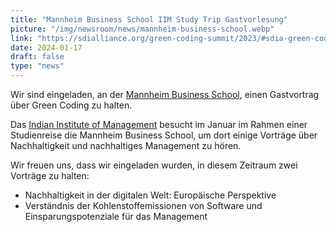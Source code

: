 ```yaml
---
title: "Mannheim Business School IIM Study Trip Gastvorlesung"
picture: "/img/newsroom/news/mannheim-business-school.webp"
link: "https://sdialliance.org/green-coding-summit/2023/#sdia-green-coding-summit-"
date: 2024-01-17
draft: false
type: "news"
---
```


Wir sind eingeladen, an der [Mannheim Business School](https://www.mannheim-business-school.com/de/), einen Gastvortrag über Green Coding zu halten.

Das [Indian Institute of Management](https://www.linkedin.com/company/indian-institute-of-management-lucknow/) besucht im Januar im Rahmen einer Studienreise die Mannheim Business School, um dort einige Vorträge über Nachhaltigkeit und nachhaltiges Management zu hören.

 Wir freuen uns, dass wir eingeladen wurden, in diesem Zeitraum zwei Vorträge zu halten:

- Nachhaltigkeit in der digitalen Welt: Europäische Perspektive
- Verständnis der Kohlenstoffemissionen von Software und Einsparungspotenziale für das Management
